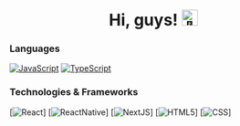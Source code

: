 <h1 align="center">Hi, guys! <img src="https://github.com/wervlad/wervlad/assets/24524555/766d336d-b87d-44ba-807c-c51de2bc6b4d" width="28px" alt="👋"></h1>

### Languages
[![JavaScript](https://img.shields.io/badge/javascript-black?style=for-the-badge&logo=javascript)](https://github.com/1cez)
[![TypeScript](https://img.shields.io/badge/typescript-white?style=for-the-badge&logo=typescript)](https://github.com/1cez)


### Technologies & Frameworks
[![React](https://img.shields.io/badge/react-black?style=for-the-badge&logo=react)]
[![ReactNative](https://img.shields.io/badge/react-native-black?style=for-the-badge&logo=react-native)]
[![NextJS](https://img.shields.io/badge/nextjs-black?style=for-the-badge&logo=next)]
[![HTML5](https://img.shields.io/badge/html5-black?style=for-the-badge&logo=html5)]
[![CSS](https://img.shields.io/badge/css3-black?style=for-the-badge&logo=css3)]




<!--

- 🔭 I’m currently working on ...
- 🌱 I’m currently learning ...
- 👯 I’m looking to collaborate on ...
- 🤔 I’m looking for help with ...
- 💬 Ask me about ...
- 📫 How to reach me: ...
- 😄 Pronouns: ...
- ⚡ Fun fact: ...
-->
